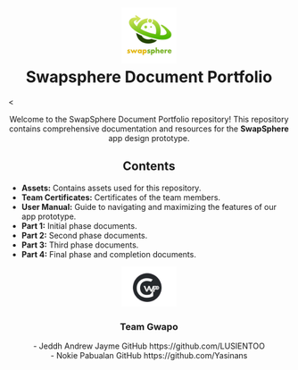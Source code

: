 <h1 align="center">
  <img src="Assets/App-Logo_Swapsphere.png" width="100" alt="Swapsphere App Logo"><br>
  Swapsphere Document Portfolio
</h1>

<<p align="center">
  Welcome to the SwapSphere Document Portfolio repository! This repository contains comprehensive documentation and resources for the **SwapSphere** app design prototype.
</p>

<h2 align="center">Contents</h2>

- **Assets:** Contains assets used for this repository.<br>
- **Team Certificates:** Certificates of the team members.<br>
- **User Manual:** Guide to navigating and maximizing the features of our app prototype.<br>
- **Part 1:** Initial phase documents.<br>
- **Part 2:** Second phase documents.<br>
- **Part 3:** Third phase documents.<br>
- **Part 4:** Final phase and completion documents.<br>


<p align="center">
  <img src="Assets/Team-Logo_Gwapo.png" width="100" alt="Gwapo Team Logo">
</p>

<h3 align="center">Team Gwapo</h3>

<p align="center">
- Jeddh Andrew Jayme GitHub https://github.com/LUSIENTOO<br>
- Nokie Pabualan GitHub https://github.com/Yasinans<br>
</p>
